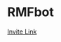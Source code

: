 # RMFbot

[Invite Link](https://discord.com/oauth2/authorize?client_id=1215734062799650927&permissions=2183991393344&scope=bot)
